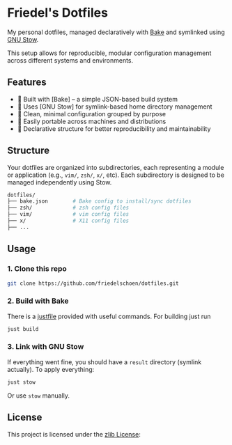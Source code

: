 # Friedel's Dotfiles

My personal dotfiles, managed declaratively with [Bake](https://github.com/friedelschoen/bake) and symlinked using [GNU Stow](https://www.gnu.org/software/stow/).

This setup allows for reproducible, modular configuration management across different systems and environments.

## Features

- 🧁 Built with [Bake] – a simple JSON-based build system
- 🔗 Uses [GNU Stow] for symlink-based home directory management
- 🧹 Clean, minimal configuration grouped by purpose
- 🐧 Easily portable across machines and distributions
- 🧪 Declarative structure for better reproducibility and maintainability

## Structure

Your dotfiles are organized into subdirectories, each representing a module or application (e.g., `vim/`, `zsh/`, `x/`, etc). Each subdirectory is designed to be managed independently using Stow.

```bash
dotfiles/
├── bake.json        # Bake config to install/sync dotfiles
├── zsh/             # zsh config files
├── vim/             # vim config files
├── x/               # X11 config files
├── ...
```

## Usage

### 1. Clone this repo

```sh
git clone https://github.com/friedelschoen/dotfiles.git
```

### 2. Build with Bake

There is a [justfile](https://github.com/casey/just) provided with useful commands. For building just run

```sh
just build
```

### 3. Link with GNU Stow

If everything went fine, you should have a `result` directory (symlink actually). To apply everything:

```sh
just stow
```

Or use `stow` manually.

## License

This project is licensed under the [zlib License](https://opensource.org/licenses/Zlib):